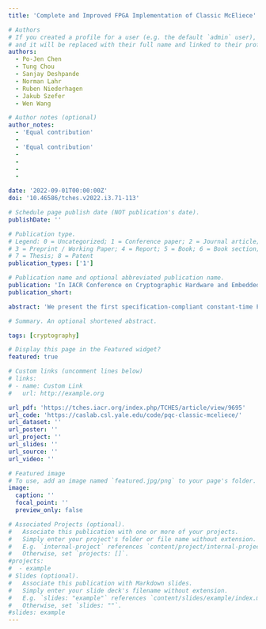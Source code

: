 ```yaml
---
title: 'Complete and Improved FPGA Implementation of Classic McEliece'

# Authors
# If you created a profile for a user (e.g. the default `admin` user), write the username (folder name) here
# and it will be replaced with their full name and linked to their profile.
authors:
  - Po-Jen Chen
  - Tung Chou
  - Sanjay Deshpande
  - Norman Lahr
  - Ruben Niederhagen
  - Jakub Szefer
  - Wen Wang

# Author notes (optional)
author_notes:
  - 'Equal contribution'
  - 
  - 'Equal contribution'
  - 
  - 
  - 
  - 

date: '2022-09-01T00:00:00Z'
doi: '10.46586/tches.v2022.i3.71-113'

# Schedule page publish date (NOT publication's date).
publishDate: ''

# Publication type.
# Legend: 0 = Uncategorized; 1 = Conference paper; 2 = Journal article;
# 3 = Preprint / Working Paper; 4 = Report; 5 = Book; 6 = Book section;
# 7 = Thesis; 8 = Patent
publication_types: ['1']

# Publication name and optional abbreviated publication name.
publication: 'In IACR Conference on Cryptographic Hardware and Embedded Systems 2022'
publication_short: 

abstract: 'We present the first specification-compliant constant-time FPGA implementation of the Classic McEliece cryptosystem from the third-round of NIST’s Post-Quantum Cryptography standardization process. In particular, we present the first complete implementation including encapsulation and decapsulation modules as well as key generation with seed expansion. All the hardware modules are parametrizable, at compile time, with security level and performance parameters. As the most time consuming operation of Classic McEliece is the systemization of the public key matrix during key generation, we present and evaluate three new algorithms that can be used for systemization while complying with the specification: hybrid early-abort systemizer (HEA), single-pass early-abort systemizer (SPEA), and dual-pass earlyabort systemizer (DPEA). All of the designs outperform the prior systemizer designs for Classic McEliece by 2.2x to 2.6x in average runtime and by 1.7x to 2.4x in time-area efficiency. We show that our complete Classic McEliece design for example can perform key generation in 5.2 ms to 20 ms, encapsulation in 0.1 ms to 0.5 ms, and decapsulation in 0.7 ms to 1.5 ms for all security levels on an Xlilinx Artix 7 FPGA. The performance can be increased even further at the cost of resources by increasing the level of parallelization using the performance parameters of our design.'

# Summary. An optional shortened abstract.

tags: [cryptography]

# Display this page in the Featured widget?
featured: true

# Custom links (uncomment lines below)
# links:
# - name: Custom Link
#   url: http://example.org

url_pdf: 'https://tches.iacr.org/index.php/TCHES/article/view/9695'
url_code: 'https://caslab.csl.yale.edu/code/pqc-classic-mceliece/'
url_dataset: ''
url_poster: ''
url_project: ''
url_slides: ''
url_source: ''
url_video: ''

# Featured image
# To use, add an image named `featured.jpg/png` to your page's folder.
image:
  caption: ''
  focal_point: ''
  preview_only: false

# Associated Projects (optional).
#   Associate this publication with one or more of your projects.
#   Simply enter your project's folder or file name without extension.
#   E.g. `internal-project` references `content/project/internal-project/index.md`.
#   Otherwise, set `projects: []`.
#projects:
#  - example
# Slides (optional).
#   Associate this publication with Markdown slides.
#   Simply enter your slide deck's filename without extension.
#   E.g. `slides: "example"` references `content/slides/example/index.md`.
#   Otherwise, set `slides: ""`.
#slides: example
---
```


